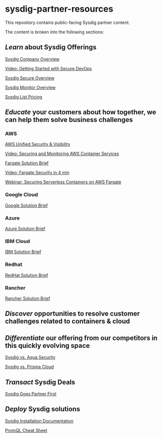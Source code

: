 # sysdig-partner-resources
This repository contains public-facing Sysdig partner content.

The content is broken into the following sections:

## *Learn* about Sysdig Offerings
    
   <a href="https://dig.sysdig.com/c/pf-sysdig-company-brochure?x=hJvo1P">Sysdig Company Overview</a>
   
   <a href="https://www.youtube.com/watch?v=BW_j7hMmv3c">Video: Getting Started with Secure DevOps</a>
   
   <a href="https://dig.sysdig.com/c/pf-sysdig-secure-product-brief?x=hJvo1P">Sysdig Secure Overview</a>
         
   <a href="https://dig.sysdig.com/c/pf-sysdig-monitor-product-brief?x=hJvo1P">Sysdig Monitor Overview</a>
   
   <a href="https://sysdig.com/pricing/"> Sysdig List Pricing</a>
    
   
## *Educate* your customers about how together, we can help them solve business challenges
	
### AWS	
  
  <a href= "https://dig.sysdig.com/c/pf-aws-brief?x=hJvo1P">AWS Unified Security & Visibility</a>
   
   <a href="https://dig.sysdig.com/c/pf-securing-monitoring-aws-container-services?x=hJvo1P">Video: Securing and Monitoring AWS Container Services</a>

   <a href="https://dig.sysdig.com/c/pf-aws-fargate-solution-brief?x=hJvo1P">Fargate Solution Brief</a>
   
   <a href="https://dig.sysdig.com/c/pf-fargate-scanning-in-under-4-minutes?x=hJvo1P">Video: Fargate Security in 4 min</a>
   
   <a href="https://event.on24.com/eventRegistration/console/EventConsoleApollo.jsp?uimode=nextgeneration&eventid=3109560&sessionid=1&key=1716DC2FD342C787EAF6BA089B15F718&contenttype=A&eventuserid=305999&playerwidth=1000&playerheight=650&caller=previewLobby&text_language_id=en&format=fhvideo1&newConsole=true&newTabCon=true">Webinar: Securing Serverless Containers on AWS Fargate</a>
   
### Google Cloud
   
   <a href="https://dig.sysdig.com/c/pf-google-partner-brief?x=hJvo1P">Google Solution Brief</a>
   
### Azure
	 
   <a href="https://dig.sysdig.com/c/pf-platform-aks-brief?x=hJvo1P">Azure Solution Brief</a>  
   
### IBM Cloud
   
   <a href="https://dig.sysdig.com/c/pf-ibm-mcm-brief?x=hJvo1P">IBM Solution Brief</a>
   
### Redhat
	    
   <a href="https://dig.sysdig.com/c/pf-red-hat-brief?x=hJvo1P">RedHat Solution Brief</a> 
	 
### Rancher
   
   <a href="https://dig.sysdig.com/c/pf-rancher-solution-brief?x=hJvo1P">Rancher Solution Brief</a>

  
## *Discover* opportunities to resolve customer challenges related to containers & cloud

## *Differentiate* our offering from our competitors in this quickly evolving space

   <a href="https://dig.sysdig.com/c/pf-container-security-comparison-sysdig-aqua?x=u_WFRi">Sysdig vs. Aqua Security</a>
   
   <a href="https://dig.sysdig.com/c/pf-container-security-comparison-sysdig-prisma?x=u_WFRi">Sysdig vs. Prisma Cloud</a>
  
## *Transact* Sysdig Deals
    
   <a href="https://sysdig.com/blog/sysdig-goes-channel-first/">Sysdig Goes Partner First</a>
  
## *Deploy* Sysdig solutions

  <a href="https://docs.sysdig.com/en/docs/installation/">Sysdig Installation Documentation</a>
  
  <a href="https://dig.sysdig.com/c/pf-infographic-promql-cheatsheet?x=u_WFRi">PromQL Cheat Sheet</a>
